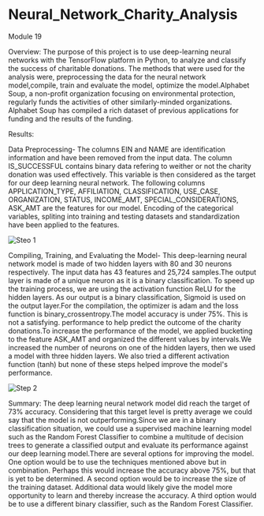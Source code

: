 # Neural_Network_Charity_Analysis
Module 19

Overview: The purpose of this project is to use deep-learning neural networks with the TensorFlow platform in Python, to analyze and classify the success of charitable donations. The methods that were used for the analysis were, preprocessing the data for the neural network model,compile, train and evaluate the model,
optimize the model.Alphabet Soup, a non-profit organization focusing on environmental protection, regularly funds the activities of other similarly-minded organizations. Alphabet Soup has compiled a rich dataset of previous applications for funding and the results of the funding.


Results:

Data Preprocessing- 
The columns EIN and NAME are identification information and have been removed from the input data.
The column IS_SUCCESSFUL contains binary data refering to weither or not the charity donation was used effectively. This variable is then considered as the target for our deep learning neural network.
The following columns APPLICATION_TYPE, AFFILIATION, CLASSIFICATION, USE_CASE, ORGANIZATION, STATUS, INCOME_AMT, SPECIAL_CONSIDERATIONS, ASK_AMT are the features for our model.
Encoding of the categorical variables, spliting into training and testing datasets and standardization have been applied to the features.

![Steo 1](https://user-images.githubusercontent.com/95897182/167731267-da6c712f-587a-440e-a21c-2ebfbe7586aa.png)


Compiling, Training, and Evaluating the Model- 
This deep-learning neural network model is made of two hidden layers with 80 and 30 neurons respectively.
The input data has 43 features and 25,724 samples.The output layer is made of a unique neuron as it is a binary classification.
To speed up the training process, we are using the activation function ReLU for the hidden layers. As our output is a binary classification, Sigmoid is used on the output layer.For the compilation, the optimizer is adam and the loss function is binary_crossentropy.The model accuracy is under 75%. This is not a satisfying. performance to help predict the outcome of the charity donations.To increase the performance of the model, we applied bucketing to the feature ASK_AMT and organized the different values by intervals.We increased the number of neurons on one of the hidden layers, then we used a model with three hidden layers.
We also tried a different activation function (tanh) but none of these steps helped improve the model's performance.

![Step 2](https://user-images.githubusercontent.com/95897182/167731551-578632ae-4322-4789-9968-591ba89b2b85.png) 

Summary: 
The deep learning neural network model did reach the target of 73% accuracy. Considering that this target level is pretty average we could say that the model is not outperforming.Since we are in a binary classification situation, we could use a supervised machine learning model such as the Random Forest Classifier to combine a multitude of decision trees to generate a classified output and evaluate its performance against our deep learning model.There are several options for improving the model. One option would be to use the techniques mentioned above but in combination. Perhaps this would increase the accuracy above 75%, but that is yet to be determined. A second option would be to increase the size of the training dataset. Additional data would likely give the model more opportunity to learn and thereby increase the accuracy. A third option would be to use a different binary classifier, such as the Random Forest Classifier.



